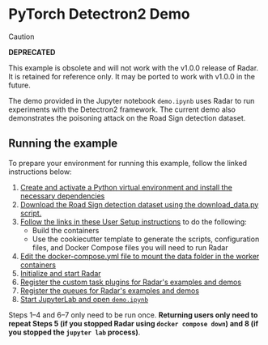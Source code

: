 # PyTorch Detectron2 Demo

> [!CAUTION]
> **DEPRECATED**
>
> This example is obsolete and will not work with the v1.0.0 release of Radar. It is
> retained for reference only. It may be ported to work with v1.0.0 in the future.

The demo provided in the Jupyter notebook `demo.ipynb` uses Radar to run experiments with the Detectron2 framework. The current demo also demonstrates the poisoning attack on the Road Sign detection dataset.

## Running the example

To prepare your environment for running this example, follow the linked instructions below:

1.  [Create and activate a Python virtual environment and install the necessary dependencies](../README.md#creating-a-virtual-environment)
2.  [Download the Road Sign detection dataset using the download_data.py script.](../README.md#downloading-datasets)
3.  [Follow the links in these User Setup instructions](../../README.md#user-setup) to do the following:
    -   Build the containers
    -   Use the cookiecutter template to generate the scripts, configuration files, and Docker Compose files you will need to run Radar
4.  [Edit the docker-compose.yml file to mount the data folder in the worker containers](../README.md#mounting-the-data-folder-in-the-worker-containers)
5.  [Initialize and start Radar](https://pages.nist.gov/radar/getting-started/running-radar.html#initializing-the-deployment)
6.  [Register the custom task plugins for Radar's examples and demos](../README.md#registering-custom-task-plugins)
7.  [Register the queues for Radar's examples and demos](../README.md#registering-queues)
8.  [Start JupyterLab and open `demo.ipynb`](../README.md#starting-jupyter-lab)

Steps 1–4 and 6–7 only need to be run once.
**Returning users only need to repeat Steps 5 (if you stopped Radar using `docker compose down`) and 8 (if you stopped the `jupyter lab` process)**.
